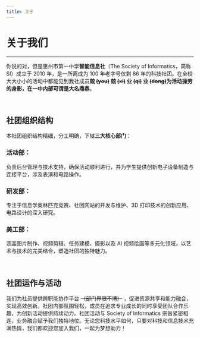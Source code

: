 ```yaml
---
title: 关于
---
```


# 关于我们

---

你说的对，但是惠州市第一中学**智能信息社**（The Society of Informatics，简称 SI）成立于 2010 年，是一所离成为 100 年老字号仅剩 86 年的科技社团。在全校大大小小的活动中都能见到我社成员**兢 ~~(you)~~ 兢 ~~(xi)~~ 业 ~~(qi)~~ 业 ~~(dong)~~**为活动操劳的身影，在一中内部可谓是**大名鼎鼎**。

<br/>

## 社团组织结构

本社团组织结构精细，分工明确，下辖**三大核心部门**：

### 活动部：

负责后台管理与技术支持，确保活动顺利进行，并为学生提供创新电子设备制造与连接平台，涉及表演和电路操作。

### 研发部：

专注于信息学奥林匹克竞赛、社团网站的开发与维护、3D 打印技术的创新应用、电路设计的深入研究。

### 美工部：

涵盖图片制作、视频剪辑、任务建模、摄影以及 AI 视频绘画等多元化领域，以艺术与技术的完美结合，塑造社团的独特魅力。

<br/>

## 社团运作与活动

我们为社员提供跨职能协作平台 ~~（部门界限不清）~~ ，促进资源共享和能力融合，实现高效创新。社团内部氛围轻松，成员在追求专业成长的同时享受团队合作乐趣，为创新活动提供持续动力。社团活动与 Society of Informatics 宗旨紧密相连，业务融合赋予我们独特地位。无论您科技水平如何，只要对科技和信息技术充满热情，我们都欢迎您加入我们，一起为梦想助力！
